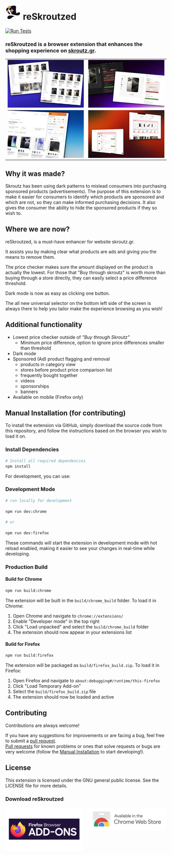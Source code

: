 # ![Alt Text](../icons/48.png) reSkroutzed

[![Run Tests](https://github.com/keybraker/reSkroutzed/actions/workflows/tests.yml/badge.svg)](https://github.com/keybraker/reSkroutzed/actions/workflows/tests.yml)

<!-- [![Lint](https://github.com/keybraker/reSkroutzed/actions/workflows/lint.yml/badge.svg)](https://github.com/keybraker/reSkroutzed/actions/workflows/lint.yml)
[![Build Chrome](https://github.com/keybraker/reSkroutzed/actions/workflows/build-chrome.yml/badge.svg)](https://github.com/keybraker/reSkroutzed/actions/workflows/build-chrome.yml)
[![Build Firefox](https://github.com/keybraker/reSkroutzed/actions/workflows/build-firefox.yml/badge.svg)](https://github.com/keybraker/reSkroutzed/actions/workflows/build-firefox.yml) -->

### reSkroutzed is a browser extension that enhances the shopping experience on [skroutz.gr](https://skroutz.gr).<br>

|                                                                      |                                                                      |
| -------------------------------------------------------------------- | -------------------------------------------------------------------- |
| ![Screenshot 1](../imagery/chrome/chrome_1280x800_screenshot_1.jpeg) | ![Screenshot 2](../imagery/chrome/chrome_1280x800_screenshot_2.jpeg) |
| ![Screenshot 3](../imagery/chrome/chrome_1280x800_screenshot_3.jpeg) | ![Screenshot 4](../imagery/chrome/chrome_1280x800_screenshot_4.jpeg) |

## Why it was made?

Skroutz has been using dark patterns to mislead consumers into purchasing sponsored products (advertisements).
The purpose of this extension is to make it easier for consumers to identify which products are sponsored and which are not, so they can make informed purchasing decisions.
It also gives the consumer the ability to hide the sponsored products if they so wish to.

## Where we are now?

reSkroutzed, is a must-have enhancer for website skroutz.gr.

It assists you by making clear what products are ads and giving you the means to remove them.

The price checker makes sure the amount displayed on the product is actually the lowest. For those that "Buy through skroutz" is worth more than buying through a store directly, they can easily select a price difference threshold.

Dark mode is now as easy as clicking one button.

The all new universal selector on the bottom left side of the screen is always there to help you tailor make the experience browsing as you wish!

## Additional functionality

- Lowest price checker outside of _"Buy through Skroutz"_
  - Minimum price difference, option to ignore price differences smaller than threshold
- Dark mode
- Sponsored (Ad) product flagging and removal
  - products in category view
  - stores before product price comparison list
  - frequently bought together
  - videos
  - sponsorships
  - banners
- Available on mobile (Firefox only)

## Manual Installation (for contributing)

To install the extension via GitHub, simply download the source code from this repository, and follow the instructions based on the browser you wish to load it on.

### Install Dependencies

```bash
# Install all required dependencies
npm install
```

For development, you can use:

### Development Mode

```bash
# run locally for development

npm run dev:chrome

# or

npm run dev:firefox
```

These commands will start the extension in development mode with hot reload enabled, making it easier to see your changes in real-time while developing.

### Production Build

#### Build for Chrome

```bash
npm run build:chrome
```

The extension will be built in the `build/chrome_build` folder. To load it in Chrome:

1. Open Chrome and navigate to `chrome://extensions/`
2. Enable "Developer mode" in the top right
3. Click "Load unpacked" and select the `build/chrome_build` folder
4. The extension should now appear in your extensions list

#### Build for Firefox

```bash
npm run build:firefox
```

The extension will be packaged as `build/firefox_build.zip`. To load it in Firefox:

1. Open Firefox and navigate to `about:debugging#/runtime/this-firefox`
2. Click "Load Temporary Add-on"
3. Select the `build/firefox_build.zip` file
4. The extension should now be loaded and active

## Contributing

Contributions are always welcome!

If you have any suggestions for improvements or are facing a bug, feel free to submit a [pull request](https://github.com/keybraker/reskroutzed/discussions).<br>
[Pull requests](https://github.com/keybraker/reskroutzed/pulls) for known problems or ones that solve requests or bugs are very welcome (follow the [Manual Installation](#manual-installation) to start developing!).

## License

This extension is licensed under the GNU general public license. See the LICENSE file for more details.

### Download reSkroutzed

<div style="display: flex; justify-content: center; gap: 20px;">
  <a href="https://addons.mozilla.org/en-US/firefox/addon/reskroutzed">
    <img src="../imagery/store_images/firefox.png" alt="Firefox" width="250">
  </a>
  <a href="https://chrome.google.com/webstore/detail/reskroutzed/amglnkndjeoojnjjeepeheobhneeogcl">
    <img src="../imagery/store_images/chrome.png" alt="Chrome" width="250">
  </a>
</div>
